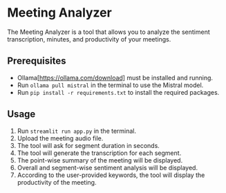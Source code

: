 # Meeting Analyzer

The Meeting Analyzer is a tool that allows you to analyze the sentiment transcription, minutes, and productivity of your meetings.

## Prerequisites

- Ollama[https://ollama.com/download] must be installed and running.
- Run `ollama pull mistral` in the terminal to use the Mistral model.
- Run `pip install -r requirements.txt` to install the required packages.

## Usage

1. Run `streamlit run app.py` in the terminal.
2. Upload the meeting audio file.
3. The tool will ask for segment duration in seconds.
4. The tool will generate the transcription for each segment.
5. The point-wise summary of the meeting will be displayed.
6. Overall and segment-wise sentiment analysis will be displayed.
7. According to the user-provided keywords, the tool will display the productivity of the meeting.